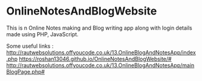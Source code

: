 # OnlineNotesAndBlogWebsite
This is n Online Notes making and Blog writing app along with login details made using PHP, JavaScript.

Some useful links : 
http://rautwebsolutions.offyoucode.co.uk/13.OnlineBlogAndNotesApp/index.php
https://roshan13046.github.io/OnlineNotesAndBlogWebsite/#
http://rautwebsolutions.offyoucode.co.uk/13.OnlineBlogAndNotesApp/mainBlogPage.php#
